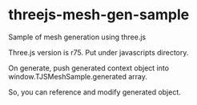 # threejs-mesh-gen-sample
Sample of mesh generation using three.js

Three.js version is r75. Put under javascripts directory.

On generate, push generated context object into window.TJSMeshSample.generated array.

So, you can reference and modify generated object.
